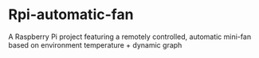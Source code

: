 # Rpi-automatic-fan
A Raspberry Pi project featuring a remotely controlled, automatic mini-fan based on environment temperature + dynamic graph
